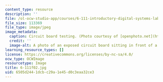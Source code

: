 ```yaml
---
content_type: resource
description: ''
file: /ol-ocw-studio-app/courses/6-111-introductory-digital-systems-laboratory-fall-2002/6505d2441dcbc29a1e45d0c3eaa32ce3_6-111f02.jpg
file_size: 113369
file_type: image/jpeg
image_metadata:
  caption: Circuit board testing. (Photo courtesy of [openphoto.net](http://www.openphoto.net/).)
  credit: ''
  image-alt: A photo of an exposed circuit board sitting in front of a monitor.
learning_resource_types: []
license: https://creativecommons.org/licenses/by-nc-sa/4.0/
ocw_type: OCWImage
resourcetype: Image
title: 6-111f02.jpg
uid: 6505d244-1dcb-c29a-1e45-d0c3eaa32ce3
---
```

